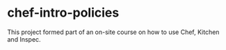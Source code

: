 # chef-intro-policies

This project formed part of an on-site course on how to use Chef, Kitchen and Inspec.
